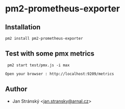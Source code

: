 # pm2-prometheus-exporter

## Installation

```shell
pm2 install pm2-prometheus-exporter
```

## Test with some pmx metrics

```shell
 pm2 start test/pmx.js -i max
```

```shell
Open your browser : http://localhost:9209/metrics
```


## Author
* Jan Stránský &lt;jan.stransky@arnal.cz&gt;

